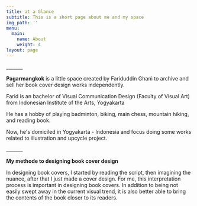 ```yaml
---
title: at a Glance
subtitle: This is a short page about me and my space
img_path: ''
menu:
  main:
    name: About
    weight: 4
layout: page
---
```

\_\_\_\_\_\__

**Pagarmangkok** is a little space created by Fariduddin Ghani to archive and sell her book cover design works independently. 

Farid is an bachelor of Visual Communication Design (Faculty of Visual Art) from Indonesian Institute of the Arts, Yogyakarta

He has a hobby of playing
 badminton, biking, main
 chess, mountain hiking, and
 reading book.

Now, he's domiciled in Yogyakarta - Indonesia and focus doing some works related to illustration and upcycle project.

\_\_\_\_\_\__

**My methode to designing book cover design**

In designing book covers, I started by reading the script, then imagining the nuance, after that I just made a cover design. For me, this interpretation process is important in designing book covers. In addition to being not easily swept away in the current visual trend, it is also better able to bring the contents of the book closer to its readers.
